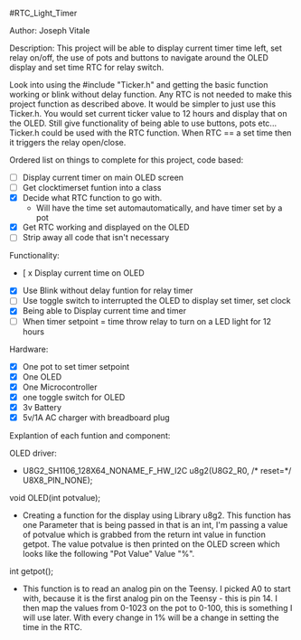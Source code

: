 #RTC_Light_Timer

Author: Joseph Vitale

Description: This project will be able to display current timer time left, set relay on/off, the use of pots and buttons to navigate around the OLED display and set time RTC for relay switch.

Look into using the #include "Ticker.h" and getting the basic function working or blink without delay function. Any RTC is not needed to make this project function as described above. It would be simpler to just use this Ticker.h. You would set current ticker value to 12 hours and display that on the OLED. Still give functionality of being able to use buttons, pots etc... Ticker.h could be used with the RTC function. When RTC == a set time then it triggers the relay open/close.


Ordered list on things to complete for this project, code based:
- [ ] Display current timer on main OLED screen
- [ ] Get clocktimerset funtion into a class 
- [x] Decide what RTC function to go with. 
    - Will have the time set automautomatically, and have timer set by a pot
- [x] Get RTC working and displayed on the OLED
- [ ] Strip away all code that isn't necessary 

Functionality:
- [ x Display current time on OLED
- [x] Use Blink without delay funtion for relay timer
- [ ] Use toggle switch to interrupted the OLED to display set timer, set clock 
- [x] Being able to Display current time and timer
- [ ] When timer setpoint = time throw relay to turn on a LED light for 12 hours

Hardware:
- [x] One pot to set timer setpoint
- [x] One OLED
- [x] One Microcontroller
- [x] one toggle switch for OLED
- [x] 3v Battery
- [x] 5v/1A AC charger with breadboard plug

Explantion of each funtion and component:

OLED driver:
- U8G2_SH1106_128X64_NONAME_F_HW_I2C u8g2(U8G2_R0, /* reset=*/ U8X8_PIN_NONE);


void OLED(int potvalue); 
- Creating a function for the display using Library u8g2. This function has one Parameter that is being passed in that is an int, I'm passing a value of potvalue which is grabbed from the return int value in function getpot. The value potvalue is then printed on the OLED screen which looks like the following "Pot Value" Value "%".

int getpot(); 

- This function is to read an analog pin on the Teensy. I picked A0 to start with, because it is the first analog pin on the Teensy - this is pin 14. I then map the values from 0-1023 on the pot to 0-100, this is something I will use later. With every change in 1% will be a change in setting the time in the RTC. 


